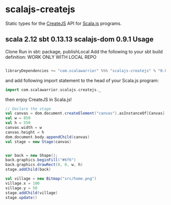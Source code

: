 scalajs-createjs
===============

Static types for the [CreateJS](http://createjs.com/) API for [Scala.js](http://www.scala-js.org/) programs.

scala 2.12
sbt 0.13.13
scalajs-dom 0.9.1
Usage
-----
Clone
Run in sbt: package, publishLocal
Add the following to your sbt build definition:
WORK ONLY WITH LOCAL REPO
```scala

libraryDependencies += "com.scalawarrior" %%% "scalajs-createjs" % "0.0.2"
```
and add following import statement to the head of your Scala.js program:

```scala
import com.scalawarrior.scalajs.createjs._
```

then enjoy CreateJS in Scala.js!

```scala
// Declare the stage
val canvas = dom.document.createElement("canvas").asInstanceOf[Canvas]
val w = 850
val h = 550
canvas.width = w
canvas.height = h
dom.document.body.appendChild(canvas)
val stage = new Stage(canvas)


var back = new Shape();
back.graphics.beginFill("#6f6")
back.graphics.drawRect(0, 0, w, h)
stage.addChild(back)

val village = new Bitmap("src/home.png")
village.x = 100
village.y = 50
stage.addChild(village)
stage.update()
```
